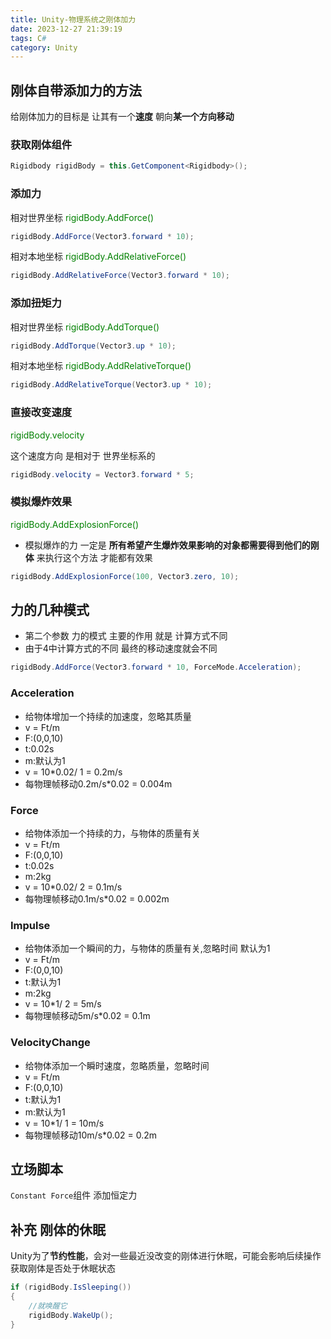 ```yaml
---
title: Unity-物理系统之刚体加力
date: 2023-12-27 21:39:19
tags: C#
category: Unity
---
```

## 刚体自带添加力的方法
给刚体加力的目标是 让其有一个**速度** 朝向**某一个方向移动**

### 获取刚体组件
```C#
Rigidbody rigidBody = this.GetComponent<Rigidbody>();
```

### 添加力
相对世界坐标 <font color="green">rigidBody.AddForce()</font>
```C#
rigidBody.AddForce(Vector3.forward * 10);
```

相对本地坐标 <font color="green">rigidBody.AddRelativeForce()</font>
```C#
rigidBody.AddRelativeForce(Vector3.forward * 10);
```

### 添加扭矩力
相对世界坐标 <font color="green">rigidBody.AddTorque()</font>
```C#
rigidBody.AddTorque(Vector3.up * 10);
```

相对本地坐标 <font color="green">rigidBody.AddRelativeTorque()</font>
```C#
rigidBody.AddRelativeTorque(Vector3.up * 10);
```

### 直接改变速度
<font color="green">rigidBody.velocity</font>

这个速度方向 是相对于 世界坐标系的 
```C# 
rigidBody.velocity = Vector3.forward * 5;
```

### 模拟爆炸效果
<font color="green">rigidBody.AddExplosionForce()</font>

- 模拟爆炸的力 一定是 **所有希望产生爆炸效果影响的对象都需要得到他们的刚体** 来执行这个方法 才能都有效果
```C#
rigidBody.AddExplosionForce(100, Vector3.zero, 10);
```

## 力的几种模式
- 第二个参数 力的模式 主要的作用 就是 计算方式不同 
- 由于4中计算方式的不同 最终的移动速度就会不同
```C#
rigidBody.AddForce(Vector3.forward * 10, ForceMode.Acceleration);
```

### Acceleration
- 给物体增加一个持续的加速度，忽略其质量
- v = Ft/m
- F:(0,0,10)
- t:0.02s
- m:默认为1
- v = 10*0.02/ 1 = 0.2m/s
- 每物理帧移动0.2m/s*0.02 = 0.004m

### Force
- 给物体添加一个持续的力，与物体的质量有关
- v = Ft/m
- F:(0,0,10)
- t:0.02s
- m:2kg
- v = 10*0.02/ 2 = 0.1m/s
- 每物理帧移动0.1m/s*0.02 = 0.002m

### Impulse
- 给物体添加一个瞬间的力，与物体的质量有关,忽略时间 默认为1
- v = Ft/m
- F:(0,0,10)
- t:默认为1
- m:2kg
- v = 10*1/ 2 = 5m/s
- 每物理帧移动5m/s*0.02 = 0.1m

### VelocityChange
- 给物体添加一个瞬时速度，忽略质量，忽略时间
- v = Ft/m
- F:(0,0,10)
- t:默认为1
- m:默认为1
- v = 10*1/ 1 = 10m/s
- 每物理帧移动10m/s*0.02 = 0.2m

## 立场脚本
```Constant Force```组件
添加恒定力

## 补充 刚体的休眠
Unity为了**节约性能**，会对一些最近没改变的刚体进行休眠，可能会影响后续操作
获取刚体是否处于休眠状态
```C#
if (rigidBody.IsSleeping())
{
    //就唤醒它
    rigidBody.WakeUp();
}
``` 
